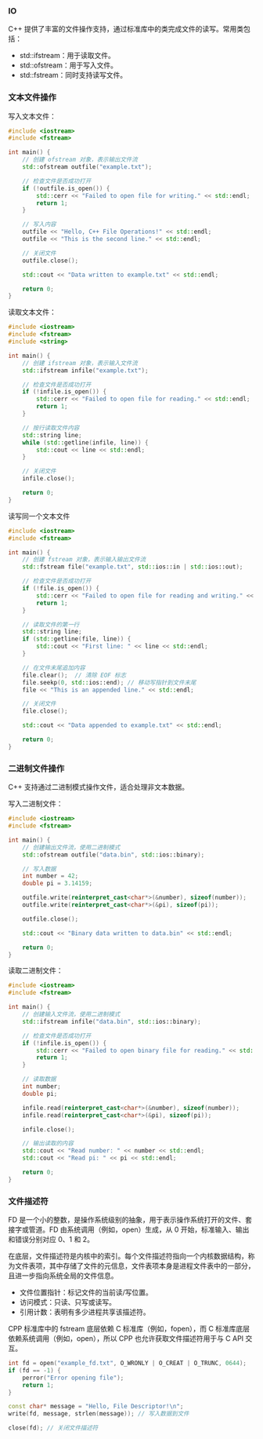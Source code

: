 ### IO

C++ 提供了丰富的文件操作支持，通过标准库中的类完成文件的读写。常用类包括：

- std::ifstream：用于读取文件。
- std::ofstream：用于写入文件。
- std::fstream：同时支持读写文件。

### 文本文件操作

写入文本文件：

```cpp
#include <iostream>
#include <fstream>

int main() {
    // 创建 ofstream 对象，表示输出文件流
    std::ofstream outfile("example.txt");

    // 检查文件是否成功打开
    if (!outfile.is_open()) {
        std::cerr << "Failed to open file for writing." << std::endl;
        return 1;
    }

    // 写入内容
    outfile << "Hello, C++ File Operations!" << std::endl;
    outfile << "This is the second line." << std::endl;

    // 关闭文件
    outfile.close();

    std::cout << "Data written to example.txt" << std::endl;

    return 0;
}
```

读取文本文件：

```cpp
#include <iostream>
#include <fstream>
#include <string>

int main() {
    // 创建 ifstream 对象，表示输入文件流
    std::ifstream infile("example.txt");

    // 检查文件是否成功打开
    if (!infile.is_open()) {
        std::cerr << "Failed to open file for reading." << std::endl;
        return 1;
    }

    // 按行读取文件内容
    std::string line;
    while (std::getline(infile, line)) {
        std::cout << line << std::endl;
    }

    // 关闭文件
    infile.close();

    return 0;
}
```

读写同一个文本文件

```cpp
#include <iostream>
#include <fstream>

int main() {
    // 创建 fstream 对象，表示输入输出文件流
    std::fstream file("example.txt", std::ios::in | std::ios::out);

    // 检查文件是否成功打开
    if (!file.is_open()) {
        std::cerr << "Failed to open file for reading and writing." << std::endl;
        return 1;
    }

    // 读取文件的第一行
    std::string line;
    if (std::getline(file, line)) {
        std::cout << "First line: " << line << std::endl;
    }

    // 在文件末尾追加内容
    file.clear();  // 清除 EOF 标志
    file.seekp(0, std::ios::end); // 移动写指针到文件末尾
    file << "This is an appended line." << std::endl;

    // 关闭文件
    file.close();

    std::cout << "Data appended to example.txt" << std::endl;

    return 0;
}
```

### 二进制文件操作

C++ 支持通过二进制模式操作文件，适合处理非文本数据。

写入二进制文件：

```cpp
#include <iostream>
#include <fstream>

int main() {
    // 创建输出文件流，使用二进制模式
    std::ofstream outfile("data.bin", std::ios::binary);

    // 写入数据
    int number = 42;
    double pi = 3.14159;

    outfile.write(reinterpret_cast<char*>(&number), sizeof(number));
    outfile.write(reinterpret_cast<char*>(&pi), sizeof(pi));

    outfile.close();

    std::cout << "Binary data written to data.bin" << std::endl;

    return 0;
}
```

读取二进制文件：

```cpp
#include <iostream>
#include <fstream>

int main() {
    // 创建输入文件流，使用二进制模式
    std::ifstream infile("data.bin", std::ios::binary);

    // 检查文件是否成功打开
    if (!infile.is_open()) {
        std::cerr << "Failed to open binary file for reading." << std::endl;
        return 1;
    }

    // 读取数据
    int number;
    double pi;

    infile.read(reinterpret_cast<char*>(&number), sizeof(number));
    infile.read(reinterpret_cast<char*>(&pi), sizeof(pi));

    infile.close();

    // 输出读取的内容
    std::cout << "Read number: " << number << std::endl;
    std::cout << "Read pi: " << pi << std::endl;

    return 0;
}
```

### 文件描述符

FD 是一个小的整数，是操作系统级别的抽象，用于表示操作系统打开的文件、套接字或管道。FD 由系统调用（例如，open）生成，从 0 开始，标准输入、输出和错误分别对应 0、1 和 2。

在底层，文件描述符是内核中的索引。每个文件描述符指向一个内核数据结构，称为文件表项，其中存储了文件的元信息，文件表项本身是进程文件表中的一部分，且进一步指向系统全局的文件信息。

- 文件位置指针：标记文件的当前读/写位置。
- 访问模式：只读、只写或读写。
- 引用计数：表明有多少进程共享该描述符。

CPP 标准库中的 fstream 底层依赖 C 标准库（例如，fopen），而 C 标准库底层依赖系统调用（例如，open），所以 CPP 也允许获取文件描述符用于与 C API 交互。

```cpp
int fd = open("example_fd.txt", O_WRONLY | O_CREAT | O_TRUNC, 0644);
if (fd == -1) {
    perror("Error opening file");
    return 1;
}

const char* message = "Hello, File Descriptor!\n";
write(fd, message, strlen(message)); // 写入数据到文件

close(fd); // 关闭文件描述符
```